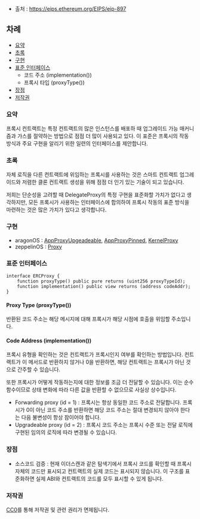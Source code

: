 - 출처 : https://eips.ethereum.org/EIPS/eip-897

## 차례
- [요약](#요약)
- [초록](#초록)
- [구현](#구현)
- [표준 인터페이스](#표준-인터페이스)
    - 코드 주소 (implementation())
    - 프록시 타입 (proxyType())
- [장점](#장점)
- [저작권](#저작권)

### 요약 
프록시 컨트랙트는 특정 컨트랙트의 많은 인스턴스를 배포하 때 업그레이드 가능 매커니즘과 가스를 절약하는 방법으로 점점 더 많이 사용되고 있다. 이 표준은 프록시의 작동 방식과 주요 구현을 알리기 위한 일련의 인터페이스를 제안합니다. 

### 초록
자체 로직을 다른 컨트랙트에 위임하는 프록시를 사용하는 것은 스마트 컨트랙트 업그레이드와 저렴한 클론 컨트랙트 생성을 위해 점점 더 인기 있는 기술이 되고 있습니다.

저희는 단순성을 고려할 때 DelegateProxy의 특정 구현을 표준화할 가치가 없다고 생각하지만, 모든 프록시가 사용하는 인터페이스에 합의하여 프록시 작동의 표준 방식을 마련하는 것은 많은 가치가 있다고 생각합니다.


### 구현
- aragonOS : [AppProxyUpgeadeable](https://github.com/aragon/aragonOS/blob/master/contracts/apps/AppProxyUpgradeable.sol), [AppProxyPinned](https://github.com/aragon/aragonOS/blob/master/contracts/apps/AppProxyPinned.sol), [KernelProxy](https://github.com/aragon/aragonOS/blob/master/contracts/kernel/KernelProxy.sol)
- zeppelinOS : [Proxy](https://github.com/OpenZeppelin/openzeppelin-labs/blob/2da9e859db81a61f2449d188e7193788ca721c65/upgradeability_ownership/contracts/Proxy.sol)


### 표준 인터페이스
```solidity
interface ERCProxy {
    function proxyType() public pure returns (uint256 proxyTypeId);
    function implementation() public view returns (address codeAddr);
}
```

#### Proxy Type (proxyType())
반환된 코드 주소는 해당 메시지에 대해 프록시가 해당 시점에 호출을 위임할 주소입니다. 

#### Code Address (implementation())
프록시 유형을 확인하는 것은 컨트랙트가 프록시인지 여부를 확인하는 방법입니다. 컨트랙트가 이 메서드로 반환하지 않거나 0을 반환하면, 해당 컨트랙트는 프록시가 아닌 것으로 간주할 수 있습니다.

또한 프록시가 어떻게 작동하는지에 대한 정보를 조금 더 전달할 수 있습니다. 이는 순수 함수이므로 상태 변화에 따라 다른 값을 반환할 수 없으므로 사실상 상수입니다.
- Forwarding proxy (id = 1) : 프록시는 항상 동일한 코드 주소로 전달합니다. 프록시가 0이 아닌 코드 주소를 반환하면 해당 코드 주소는 절대 변경되지 않아야 한다는 다음 불변성이 항상 참이어야 합니다.
- Upgradeable proxy (id = 2) : 프록시 코드 주소는 프록시 수준 또는 전달 로직에 구현된 임의의 로직에 따라 변경될 수 있습니다.

### 장점
- 소스코드 검증 : 현재 이더스캔과 같은 탐색기에서 프록시 코드를 확인할 때 프록시 자체의 코드만 표시되고 컨트랙트의 실제 코드는 표시되지 않습니다. 이 구조를 표준화하면 실제 ABI와 컨트랙트의 코드를 모두 표시할 수 있게 됩니다.


### 저작권
[CC0](https://eips.ethereum.org/LICENSE)를 통해 저작권 및 관련 권리가 면제됩니다.
